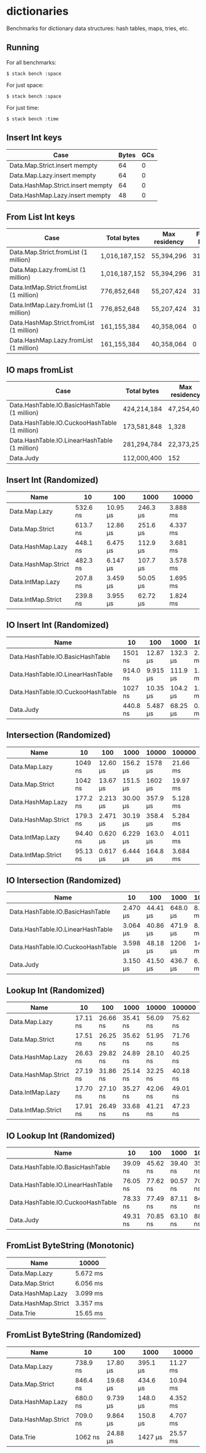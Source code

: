 # dictionaries

Benchmarks for dictionary data structures: hash tables, maps, tries, etc.

## Running

For all benchmarks:

    $ stack bench :space

For just space:

    $ stack bench :space

For just time:

    $ stack bench :time

## Insert Int keys


|Case|                                              Bytes|    GCs|
|---|---|---|
|Data.Map.Strict.insert mempty                        |64      |0  |
|Data.Map.Lazy.insert mempty                          |64      |0  |
|Data.HashMap.Strict.insert mempty                    |64      |0  |
|Data.HashMap.Lazy.insert mempty                      |48      |0  |


## From List Int keys

| Case                                     | Total bytes   | Max residency | Final live | GCs   |
|------------------------------------------|---------------|---------------|------------|-------|
| Data.Map.Strict.fromList     (1 million) | 1,016,187,152 | 55,394,296    | 31,864     | 1,942 |
| Data.Map.Lazy.fromList       (1 million) | 1,016,187,152 | 55,394,296    | 31,864     | 1,942 |
| Data.IntMap.Strict.fromList  (1 million) | 776,852,648   | 55,207,424    | 31,864     | 1,489 |
| Data.IntMap.Lazy.fromList    (1 million) | 776,852,648   | 55,207,424    | 31,864     | 1,489 |
| Data.HashMap.Strict.fromList (1 million) | 161,155,384   | 40,358,064    | 0          | 314   |
| Data.HashMap.Lazy.fromList   (1 million) | 161,155,384   | 40,358,064    | 0          | 314   |

## IO maps fromList

| Case                                          | Total bytes | Max residency | Final live | GCs |
|-----------------------------------------------|-------------|---------------|------------|-----|
| Data.HashTable.IO.BasicHashTable (1 million)  | 424,214,184 | 47,254,400    | 1,120      | 672 |
| Data.HashTable.IO.CuckooHashTable (1 million) | 173,581,848 | 1,328         | 1,328      | 244 |
| Data.HashTable.IO.LinearHashTable (1 million) | 281,294,784 | 22,373,256    | 0          | 545 |
| Data.Judy                                     | 112,000,400 | 152           | 152        | 214 |

<!-- RESULTS -->

## Insert Int (Randomized)

|Name|10|100|1000|10000|
|---|---|---|---|---|
|Data.Map.Lazy|532.6 ns|10.95 μs|246.3 μs|3.888 ms|
|Data.Map.Strict|613.7 ns|12.86 μs|251.6 μs|4.337 ms|
|Data.HashMap.Lazy|448.1 ns|6.475 μs|112.9 μs|3.681 ms|
|Data.HashMap.Strict|482.3 ns|6.147 μs|107.7 μs|3.578 ms|
|Data.IntMap.Lazy|207.8 ns|3.459 μs|50.05 μs|1.695 ms|
|Data.IntMap.Strict|239.8 ns|3.955 μs|62.72 μs|1.824 ms|

## IO Insert Int (Randomized)

|Name|10|100|1000|10000|
|---|---|---|---|---|
|Data.HashTable.IO.BasicHashTable|1501 ns|12.87 μs|132.3 μs|2.628 ms|
|Data.HashTable.IO.LinearHashTable|914.0 ns|9.915 μs|111.9 μs|1.024 ms|
|Data.HashTable.IO.CuckooHashTable|1027 ns|10.35 μs|104.2 μs|1.562 ms|
|Data.Judy|440.8 ns|5.487 μs|68.25 μs|0.612 ms|

## Intersection (Randomized)

|Name|10|100|1000|10000|100000|1000000|
|---|---|---|---|---|---|---|
|Data.Map.Lazy|1049 ns|12.60 μs|156.2 μs|1578 μs|21.66 ms|197.8 ms|
|Data.Map.Strict|1042 ns|13.67 μs|151.5 μs|1602 μs|19.97 ms|203.0 ms|
|Data.HashMap.Lazy|177.2 ns|2.213 μs|30.00 μs|357.9 μs|5.128 ms|51.95 ms|
|Data.HashMap.Strict|179.3 ns|2.471 μs|30.19 μs|358.4 μs|5.284 ms|51.65 ms|
|Data.IntMap.Lazy|94.40 ns|0.620 μs|6.229 μs|163.0 μs|4.011 ms|33.22 ms|
|Data.IntMap.Strict|95.13 ns|0.617 μs|6.444 μs|164.8 μs|3.684 ms|32.42 ms|

## IO Intersection (Randomized)

|Name|10|100|1000|10000|
|---|---|---|---|---|
|Data.HashTable.IO.BasicHashTable|2.470 μs|44.41 μs|648.0 μs|8.616 ms|
|Data.HashTable.IO.LinearHashTable|3.064 μs|40.86 μs|471.9 μs|8.734 ms|
|Data.HashTable.IO.CuckooHashTable|3.598 μs|48.18 μs|1206 μs|14.65 ms|
|Data.Judy|3.150 μs|41.50 μs|436.7 μs|6.138 ms|

## Lookup Int (Randomized)

|Name|10|100|1000|10000|100000|1000000|
|---|---|---|---|---|---|---|
|Data.Map.Lazy|17.11 ns|26.66 ns|35.41 ns|56.09 ns|75.62 ns|64.22 ns|
|Data.Map.Strict|17.51 ns|26.25 ns|35.62 ns|51.95 ns|71.76 ns|72.39 ns|
|Data.HashMap.Lazy|26.63 ns|29.82 ns|24.89 ns|28.10 ns|40.25 ns|44.14 ns|
|Data.HashMap.Strict|27.19 ns|31.86 ns|25.14 ns|32.25 ns|40.18 ns|48.39 ns|
|Data.IntMap.Lazy|17.70 ns|27.10 ns|35.27 ns|42.06 ns|49.01 ns|66.90 ns|
|Data.IntMap.Strict|17.91 ns|26.49 ns|33.68 ns|41.21 ns|47.23 ns|67.03 ns|

## IO Lookup Int (Randomized)

|Name|10|100|1000|10000|100000|1000000|
|---|---|---|---|---|---|---|
|Data.HashTable.IO.BasicHashTable|39.09 ns|45.62 ns|39.40 ns|35.00 ns|38.11 ns|36.18 ns|
|Data.HashTable.IO.LinearHashTable|76.05 ns|77.62 ns|90.57 ns|70.39 ns|77.03 ns|311.3 ns|
|Data.HashTable.IO.CuckooHashTable|78.33 ns|77.49 ns|87.11 ns|84.02 ns|77.63 ns|78.82 ns|
|Data.Judy|49.31 ns|70.85 ns|63.10 ns|88.21 ns|54.02 ns|82.28 ns|

## FromList ByteString (Monotonic)

|Name|10000|
|---|---|
|Data.Map.Lazy|5.672 ms|
|Data.Map.Strict|6.056 ms|
|Data.HashMap.Lazy|3.099 ms|
|Data.HashMap.Strict|3.357 ms|
|Data.Trie|15.65 ms|

## FromList ByteString (Randomized)

|Name|10|100|1000|10000|
|---|---|---|---|---|
|Data.Map.Lazy|738.9 ns|17.80 μs|395.1 μs|11.27 ms|
|Data.Map.Strict|846.4 ns|19.68 μs|434.6 μs|10.94 ms|
|Data.HashMap.Lazy|680.0 ns|9.739 μs|148.0 μs|4.352 ms|
|Data.HashMap.Strict|709.0 ns|9.864 μs|150.8 μs|4.707 ms|
|Data.Trie|1062 ns|24.88 μs|1427 μs|25.57 ms|
